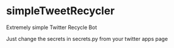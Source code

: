 # simpleTweetRecycler

Extremely simple Twitter Recycle Bot

Just change the secrets in secrets.py from your twitter apps page
